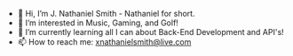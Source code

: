 - 👋 Hi, I’m J. Nathaniel Smith - Nathaniel for short.
- 👀 I’m interested in Music, Gaming, and Golf!
- 🌱 I’m currently learning all I can about Back-End Development and API's!
- 📫 How to reach me: xnathanielsmith@live.com

<!---
jnathaniels/jnathaniels is a ✨ special ✨ repository because its `README.md` (this file) appears on your GitHub profile.
You can click the Preview link to take a look at your changes.
--->
